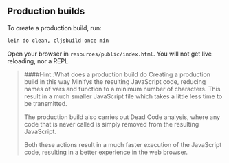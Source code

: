 ## Production builds

To create a production build, run:

```bash
lein do clean, cljsbuild once min
```

Open your browser in `resources/public/index.html`. You will not get live reloading, nor a REPL.


> ####Hint::What does a production build do
> Creating a production build in this way Minifys the resulting JavaScript code, reducing names of vars and function to a minimum number of characters.  This result in a much smaller JavaScript file which takes a little less time to be transmitted.
>
> The production build also carries out Dead Code analysis, where any code that is never called is simply removed from the resulting JavaScript.
>
> Both these actions result in a much faster execution of the JavaScript code, resulting in a better experience in the web browser.

